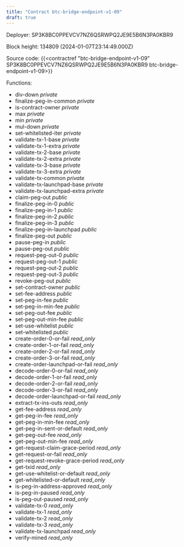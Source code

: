 ```yaml
---
title: "Contract btc-bridge-endpoint-v1-09"
draft: true
---
```

Deployer: SP3K8BC0PPEVCV7NZ6QSRWPQ2JE9E5B6N3PA0KBR9


 



Block height: 134809 (2024-01-07T23:14:49.000Z)

Source code: {{<contractref "btc-bridge-endpoint-v1-09" SP3K8BC0PPEVCV7NZ6QSRWPQ2JE9E5B6N3PA0KBR9 btc-bridge-endpoint-v1-09>}}

Functions:

* div-down _private_
* finalize-peg-in-common _private_
* is-contract-owner _private_
* max _private_
* min _private_
* mul-down _private_
* set-whitelisted-iter _private_
* validate-tx-1-base _private_
* validate-tx-1-extra _private_
* validate-tx-2-base _private_
* validate-tx-2-extra _private_
* validate-tx-3-base _private_
* validate-tx-3-extra _private_
* validate-tx-common _private_
* validate-tx-launchpad-base _private_
* validate-tx-launchpad-extra _private_
* claim-peg-out _public_
* finalize-peg-in-0 _public_
* finalize-peg-in-1 _public_
* finalize-peg-in-2 _public_
* finalize-peg-in-3 _public_
* finalize-peg-in-launchpad _public_
* finalize-peg-out _public_
* pause-peg-in _public_
* pause-peg-out _public_
* request-peg-out-0 _public_
* request-peg-out-1 _public_
* request-peg-out-2 _public_
* request-peg-out-3 _public_
* revoke-peg-out _public_
* set-contract-owner _public_
* set-fee-address _public_
* set-peg-in-fee _public_
* set-peg-in-min-fee _public_
* set-peg-out-fee _public_
* set-peg-out-min-fee _public_
* set-use-whitelist _public_
* set-whitelisted _public_
* create-order-0-or-fail _read_only_
* create-order-1-or-fail _read_only_
* create-order-2-or-fail _read_only_
* create-order-3-or-fail _read_only_
* create-order-launchpad-or-fail _read_only_
* decode-order-0-or-fail _read_only_
* decode-order-1-or-fail _read_only_
* decode-order-2-or-fail _read_only_
* decode-order-3-or-fail _read_only_
* decode-order-launchpad-or-fail _read_only_
* extract-tx-ins-outs _read_only_
* get-fee-address _read_only_
* get-peg-in-fee _read_only_
* get-peg-in-min-fee _read_only_
* get-peg-in-sent-or-default _read_only_
* get-peg-out-fee _read_only_
* get-peg-out-min-fee _read_only_
* get-request-claim-grace-period _read_only_
* get-request-or-fail _read_only_
* get-request-revoke-grace-period _read_only_
* get-txid _read_only_
* get-use-whitelist-or-default _read_only_
* get-whitelisted-or-default _read_only_
* is-peg-in-address-approved _read_only_
* is-peg-in-paused _read_only_
* is-peg-out-paused _read_only_
* validate-tx-0 _read_only_
* validate-tx-1 _read_only_
* validate-tx-2 _read_only_
* validate-tx-3 _read_only_
* validate-tx-launchpad _read_only_
* verify-mined _read_only_
